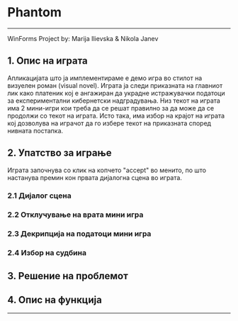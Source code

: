 # Phantom
---
WinForms Project by: Marija Ilievska & Nikola Janev

## 1. Oпис на играта

Апликацијата што ја имплементираме е демо игра во стилот на визуелен роман (visual novel). Играта ја следи приказната на главниот лик како платеник кој е ангажиран да украдне истражувачки податоци за експериментални кибернетски надградувања. Низ текот на играта има 2 мини-игри кои треба да се решат правилно за да може да се продолжи со текот на играта. Исто така, има избор на крајот на играта кој дозволува на играчот да го избере текот на приказната според нивната постапка.


## 2. Упатство за играње

Играта започнува со клик на копчето "accept" во менито, по што настанува премин кон првата дијалогна сцена во играта.
### 2.1 Дијалог сцена

### 2.2 Отклучување на врата мини игра

### 2.3 Декрипција на податоци мини игра

### 2.4 Избор на судбина

## 3. Решение на проблемот



## 4. Oпис на функција
---
